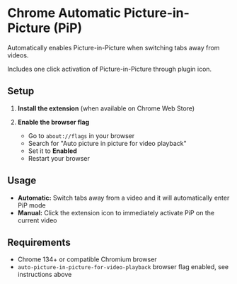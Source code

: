 # Chrome Automatic Picture-in-Picture (PiP)

Automatically enables Picture-in-Picture when switching tabs away from videos. 

Includes one click activation of Picture-in-Picture through plugin icon.

## Setup

1. **Install the extension** (when available on Chrome Web Store)

2. **Enable the browser flag**
   - Go to `about://flags` in your browser
   - Search for "Auto picture in picture for video playback"
   - Set it to **Enabled**
   - Restart your browser

## Usage

- **Automatic:** Switch tabs away from a video and it will automatically enter PiP mode
- **Manual:** Click the extension icon to immediately activate PiP on the current video

## Requirements

- Chrome 134+ or compatible Chromium browser
- `auto-picture-in-picture-for-video-playback` browser flag enabled, see instructions above